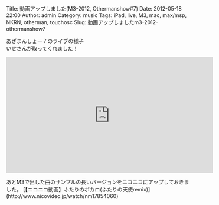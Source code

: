 Title: 動画アップしました(M3-2012, Othermanshow#7)
Date: 2012-05-18 22:00
Author: admin
Category: music
Tags: iPad, live, M3, mac, max/msp, NKRN, otherman, touchosc
Slug: 動画アップしましたm3-2012-othermanshow7

あざまんしょー７のライブの様子  
いせさんが取ってくれました！  

<iframe width="560" height="315" src="http://www.youtube.com/embed/6HlDEzDdl_E" frameborder="0" allowfullscreen></iframe>

<p>
あとM3で出した曲のサンプルの長いバージョンをニコニコにアップしておきました。  

<script type="text/javascript" src="http://ext.nicovideo.jp/thumb_watch/nm17854060"></script>
  

<noscript>
[【ニコニコ動画】ふたりのボカロ(ふたりの天使remix)](http://www.nicovideo.jp/watch/nm17854060)

</noscript>

